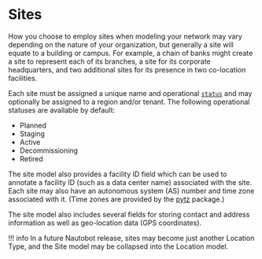 # Sites

How you choose to employ sites when modeling your network may vary depending on the nature of your organization, but generally a site will equate to a building or campus. For example, a chain of banks might create a site to represent each of its branches, a site for its corporate headquarters, and two additional sites for its presence in two co-location facilities.

Each site must be assigned a unique name and operational [`status`](../../../models/extras/status/) and may optionally be assigned to a region and/or tenant. The following operational statuses are available by default:

* Planned
* Staging
* Active
* Decommissioning
* Retired

The site model also provides a facility ID field which can be used to annotate a facility ID (such as a data center name) associated with the site. Each site may also have an autonomous system (AS) number and time zone associated with it. (Time zones are provided by the [pytz](https://pypi.org/project/pytz/) package.)

The site model also includes several fields for storing contact and address information as well as geo-location data (GPS coordinates).

!!! info
    In a future Nautobot release, sites may become just another Location Type, and the Site model may be collapsed into the Location model.
